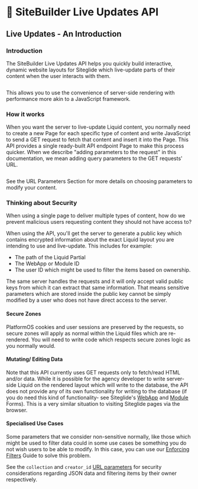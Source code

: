 # 🧞 SiteBuilder Live Updates API

## Live Updates - An Introduction <a href="#live-updates-an-introduction" id="live-updates-an-introduction"></a>

### Introduction <a href="#introduction" id="introduction"></a>

The SiteBuilder Live Updates API helps you quickly build interactive, dynamic website layouts for Siteglide which live-update parts of their content when the user interacts with them.

<figure><img src="https://res.cloudinary.com/sitegurus/image/upload/f_auto/v1680276257/modules/module_86/admin/libraries/5/tables/table-1.png" alt=""><figcaption></figcaption></figure>

This allows you to use the convenience of server-side rendering with performance more akin to a JavaScript framework.

### How it works <a href="#how-it-works" id="how-it-works"></a>

When you want the server to live-update Liquid content, you normally need to create a new Page for each specific type of content and write JavaScript to send a GET request to fetch that content and insert it into the Page. This API provides a single ready-built API endpoint Page to make this process quicker. When we describe "adding parameters to the request" in this documentation, we mean adding query parameters to the GET requests' URL.

<figure><img src="https://res.cloudinary.com/sitegurus/image/upload/f_auto/v1684487550/modules/module_86/documentation/Live_updates_API_diagram.drawio_1.png" alt=""><figcaption></figcaption></figure>

See the URL Parameters Section for more details on choosing parameters to modify your content.

### Thinking about Security <a href="#thinking-about-security" id="thinking-about-security"></a>

When using a single page to deliver multiple types of content, how do we prevent malicious users requesting content they should not have access to?

When using the API, you'll get the server to generate a public key which contains encrypted information about the exact Liquid layout you are intending to use and live-update. This includes for example:

* The path of the Liquid Partial
* The WebApp or Module ID
* The user ID which might be used to filter the items based on ownership.

The same server handles the requests and it will only accept valid public keys from which it can extract that same information. That means sensitive parameters which are stored inside the public key cannot be simply modified by a user who does not have direct access to the server.

#### Secure Zones <a href="#secure-zones" id="secure-zones"></a>

PlatformOS cookies and user sessions are preserved by the requests, so secure zones will apply as normal within the Liquid files which are re-rendered. You will need to write code which respects secure zones logic as you normally would.

#### Mutating/ Editing Data <a href="#mutating-editing-data" id="mutating-editing-data"></a>

Note that this API currently uses GET requests only to fetch/read HTML and/or data. While it is possible for the agency developer to write server-side Liquid on the rendered layout which will write to the database, the API does not provide any of its own functionality for writing to the database (if you do need this kind of functionality- see Siteglide's [WebApp](/webapps/go-further-webapps/webapp-front-end-submit-forms-create.md) and [Module](/modules/go-further-modules/front-end-submit-modules.md) Forms). This is a very similar situation to visiting Siteglide pages via the browser.

#### Specialised Use Cases <a href="#specialised-use-cases" id="specialised-use-cases"></a>

Some parameters that we consider non-sensitive normally, like those which might be used to filter data could in some use cases be something you do not wish users to be able to modify. In this case, you can use our [Enforcing Filters](/sitebuilder/using-sitebuilder/live-updates-api/live-updates-example-enforcing-filters.md) Guide to solve this problem.

See the `collection` and `creator_id` [URL parameters](/sitebuilder/using-sitebuilder/live-updates-api/live-updates-reference.md#get-url-parameters) for security considerations regarding JSON data and filtering items by their owner respectively.